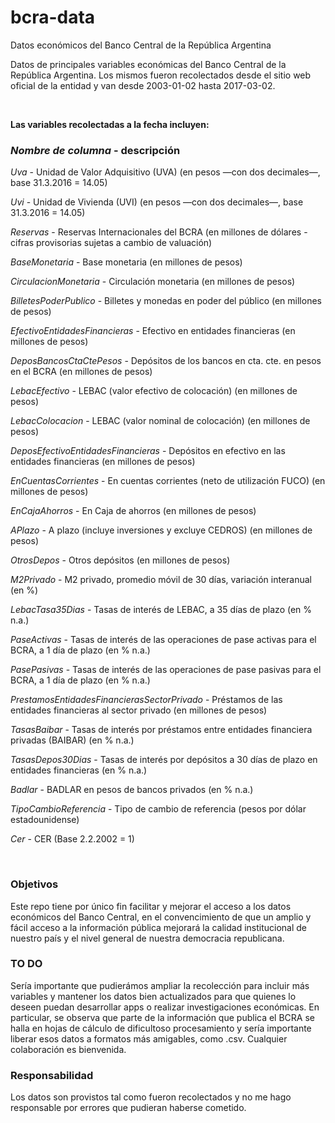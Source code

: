 # bcra-data
Datos económicos del Banco Central de la República Argentina

Datos de principales variables económicas del Banco Central de la República Argentina. Los mismos fueron recolectados desde el sitio web oficial de la entidad y van desde 2003-01-02 hasta 2017-03-02.

<br />

<strong>Las variables recolectadas a la fecha incluyen:</strong>

<h3><em>Nombre de columna</em> - descripción</h3>

<em>Uva</em> - Unidad de Valor Adquisitivo (UVA) (en pesos —con dos decimales—, base 31.3.2016 = 14.05)

<em>Uvi</em> - Unidad de Vivienda (UVI) (en pesos —con dos decimales—, base 31.3.2016 = 14.05)

<em>Reservas</em> - Reservas Internacionales del BCRA (en millones de dólares - cifras provisorias sujetas a cambio de valuación)

<em>BaseMonetaria</em> - Base monetaria (en millones de pesos)

<em>CirculacionMonetaria</em> - Circulación monetaria (en millones de pesos)

<em>BilletesPoderPublico</em> - Billetes y monedas en poder del público (en millones de pesos)

<em>EfectivoEntidadesFinancieras</em> - Efectivo en entidades financieras (en millones de pesos)

<em>DeposBancosCtaCtePesos</em> - Depósitos de los bancos en cta. cte. en pesos en el BCRA (en millones de pesos)

<em>LebacEfectivo</em> - LEBAC (valor efectivo de colocación) (en millones de pesos)

<em>LebacColocacion</em> - LEBAC (valor nominal de colocación) (en millones de pesos)

<em>DeposEfectivoEntidadesFinancieras</em> - Depósitos en efectivo en las entidades financieras (en millones de pesos)

<em>EnCuentasCorrientes</em> - En cuentas corrientes (neto de utilización FUCO) (en millones de pesos)

<em>EnCajaAhorros</em> - En Caja de ahorros (en millones de pesos)

<em>APlazo</em> - A plazo (incluye inversiones y excluye CEDROS) (en millones de pesos)

<em>OtrosDepos</em> - Otros depósitos (en millones de pesos)

<em>M2Privado</em> - M2 privado, promedio móvil de 30 días, variación interanual (en %)

<em>LebacTasa35Dias</em> - Tasas de interés de LEBAC, a 35 días de plazo (en % n.a.)

<em>PaseActivas</em> - Tasas de interés de las operaciones de pase activas para el BCRA, a 1 día de plazo (en % n.a.)

<em>PasePasivas</em> - Tasas de interés de las operaciones de pase pasivas para el BCRA, a 1 día de plazo (en % n.a.)

<em>PrestamosEntidadesFinancierasSectorPrivado</em> - Préstamos de las entidades financieras al sector privado (en millones de pesos)

<em>TasasBaibar</em> - Tasas de interés por préstamos entre entidades financiera privadas (BAIBAR) (en % n.a.)

<em>TasasDepos30Dias</em> - Tasas de interés por depósitos a 30 días de plazo en entidades financieras (en % n.a.)

<em>Badlar</em> - BADLAR en pesos de bancos privados (en % n.a.)

<em>TipoCambioReferencia</em> - Tipo de cambio de referencia (pesos por dólar estadounidense)

<em>Cer</em> - CER (Base 2.2.2002 = 1)

<br />

<h3>Objetivos</h3>
Este repo tiene por único fin facilitar y mejorar el acceso a los datos económicos del Banco Central, en el convencimiento de que un amplio y fácil acceso a la información pública mejorará la calidad institucional de nuestro país y el nivel general de nuestra democracia republicana.

<h3>TO DO</h3>
Sería importante que pudierámos ampliar la recolección para incluir más variables y mantener los datos bien actualizados para que quienes lo deseen puedan desarrollar apps o realizar investigaciones económicas. En particular, se observa que parte de la información que publica el BCRA se halla en hojas de cálculo de dificultoso procesamiento y sería importante liberar esos datos a formatos más amigables, como .csv. Cualquier colaboración es bienvenida.

<h3>Responsabilidad</h3>
Los datos son provistos tal como fueron recolectados y no me hago responsable por errores que pudieran haberse cometido.
